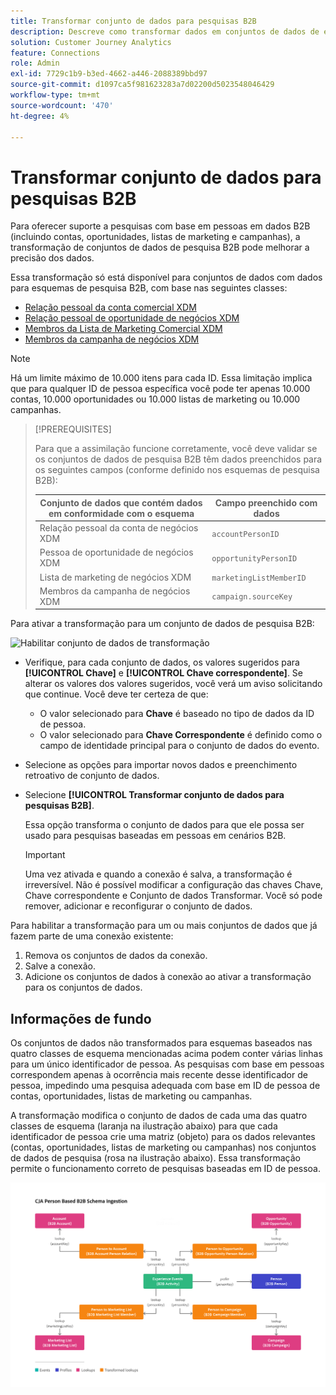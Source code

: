 ```yaml
---
title: Transformar conjunto de dados para pesquisas B2B
description: Descreve como transformar dados em conjuntos de dados de esquemas de pesquisa B2B específicos
solution: Customer Journey Analytics
feature: Connections
role: Admin
exl-id: 7729c1b9-b3ed-4662-a446-2088389bbd97
source-git-commit: d1097ca5f981623283a7d02200d5023548046429
workflow-type: tm+mt
source-wordcount: '470'
ht-degree: 4%

---
```


# Transformar conjunto de dados para pesquisas B2B

Para oferecer suporte a pesquisas com base em pessoas em dados B2B (incluindo contas, oportunidades, listas de marketing e campanhas), a transformação de conjuntos de dados de pesquisa B2B pode melhorar a precisão dos dados.

Essa transformação só está disponível para conjuntos de dados com dados para esquemas de pesquisa B2B, com base nas seguintes classes:

* [Relação pessoal da conta comercial XDM](https://experienceleague.adobe.com/en/docs/experience-platform/xdm/classes/b2b/business-account-person-relation)
* [Relação pessoal de oportunidade de negócios XDM](https://experienceleague.adobe.com/en/docs/experience-platform/xdm/classes/b2b/business-opportunity-person-relation)
* [Membros da Lista de Marketing Comercial XDM](https://experienceleague.adobe.com/en/docs/experience-platform/xdm/classes/b2b/business-marketing-list-members)
* [Membros da campanha de negócios XDM](https://experienceleague.adobe.com/en/docs/experience-platform/xdm/classes/b2b/business-campaign-members)

>[!NOTE]
>
>Há um limite máximo de 10.000 itens para cada ID. Essa limitação implica que para qualquer ID de pessoa específica você pode ter apenas 10.000 contas, 10.000 oportunidades ou 10.000 listas de marketing ou 10.000 campanhas.

>[!PREREQUISITES]
>
>Para que a assimilação funcione corretamente, você deve validar se os conjuntos de dados de pesquisa B2B têm dados preenchidos para os seguintes campos (conforme definido nos esquemas de pesquisa B2B):
>
>| Conjunto de dados que contém dados em conformidade com o esquema | Campo preenchido com dados |
>|---|---|
>| Relação pessoal da conta de negócios XDM | `accountPersonID` |
>| Pessoa de oportunidade de negócios XDM | `opportunityPersonID` |
>| Lista de marketing de negócios XDM | `marketingListMemberID` |
>| Membros da campanha de negócios XDM | `campaign.sourceKey` |
>

Para ativar a transformação para um conjunto de dados de pesquisa B2B:

![Habilitar conjunto de dados de transformação](/help/connections/assets/transform.gif)

* Verifique, para cada conjunto de dados, os valores sugeridos para **[!UICONTROL Chave]** e **[!UICONTROL Chave correspondente]**. Se alterar os valores dos valores sugeridos, você verá um aviso solicitando que continue. Você deve ter certeza de que:

   * O valor selecionado para **Chave** é baseado no tipo de dados da ID de pessoa.
   * O valor selecionado para **Chave Correspondente** é definido como o campo de identidade principal para o conjunto de dados do evento.

* Selecione as opções para importar novos dados e preenchimento retroativo de conjunto de dados.

* Selecione **[!UICONTROL Transformar conjunto de dados para pesquisas B2B]**.

  Essa opção transforma o conjunto de dados para que ele possa ser usado para pesquisas baseadas em pessoas em cenários B2B.


  >[!IMPORTANT]
  >
  >Uma vez ativada e quando a conexão é salva, a transformação é irreversível. Não é possível modificar a configuração das chaves Chave, Chave correspondente e Conjunto de dados Transformar. Você só pode remover, adicionar e reconfigurar o conjunto de dados.

Para habilitar a transformação para um ou mais conjuntos de dados que já fazem parte de uma conexão existente:

1. Remova os conjuntos de dados da conexão.
1. Salve a conexão.
1. Adicione os conjuntos de dados à conexão ao ativar a transformação para os conjuntos de dados.

## Informações de fundo

Os conjuntos de dados não transformados para esquemas baseados nas quatro classes de esquema mencionadas acima podem conter várias linhas para um único identificador de pessoa. As pesquisas com base em pessoas correspondem apenas à ocorrência mais recente desse identificador de pessoa, impedindo uma pesquisa adequada com base em ID de pessoa de contas, oportunidades, listas de marketing ou campanhas.

A transformação modifica o conjunto de dados de cada uma das quatro classes de esquema (laranja na ilustração abaixo) para que cada identificador de pessoa crie uma matriz (objeto) para os dados relevantes (contas, oportunidades, listas de marketing ou campanhas) nos conjuntos de dados de pesquisa (rosa na ilustração abaixo). Essa transformação permite o funcionamento correto de pesquisas baseadas em ID de pessoa.

![Esquemas B2B](./assets/b2b-schemas.svg)
